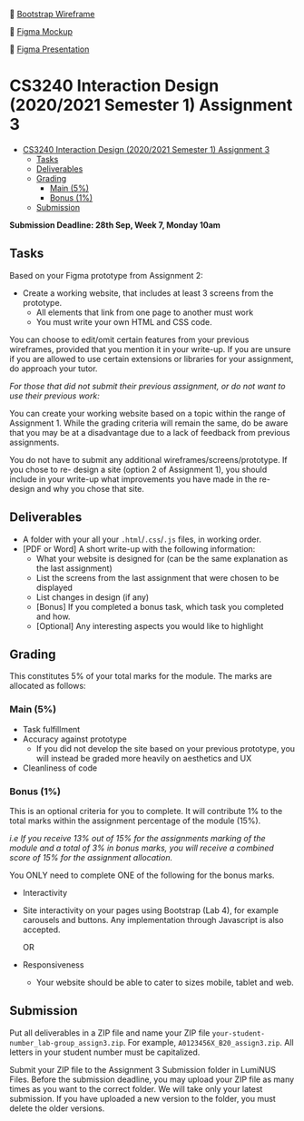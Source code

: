 🌟 [Bootstrap Wireframe](files/balsamiq_wireframes.pdf)

🌟 [Figma Mockup](https://www.figma.com/file/TCeDYASrWWNN30PiyGJIVb/Amazon?node-id=0%3A1)

🌟 [Figma Presentation](https://www.figma.com/proto/TCeDYASrWWNN30PiyGJIVb/Amazon?node-id=4%3A3&scaling=min-zoom)

# CS3240 Interaction Design (2020/2021 Semester 1) Assignment 3

- [CS3240 Interaction Design (2020/2021 Semester 1) Assignment 3](#cs3240-interaction-design-20202021-semester-1-assignment-3)
  - [Tasks](#tasks)
  - [Deliverables](#deliverables)
  - [Grading](#grading)
    - [Main (5%)](#main-5)
    - [Bonus (1%)](#bonus-1)
  - [Submission](#submission)

**Submission Deadline: 28th Sep, Week 7, Monday 10am**

## Tasks

Based on your Figma prototype from Assignment 2:
- Create a working website, that includes at least 3 screens from the prototype.
  - All elements that link from one page to another must work
  - You must write your own HTML and CSS code.

You can choose to edit/omit certain features from your previous wireframes, provided that you mention it in your write-up. If you are unsure if you are allowed to use certain extensions or libraries for your assignment, do approach your tutor.

_For those that did not submit their previous assignment, or do not want to use their previous work:_

You can create your working website based on a topic within the range of Assignment 1. While the grading criteria will remain the same, do be aware that you may be at a disadvantage due to a lack of feedback from previous assignments.

You do not have to submit any additional wireframes/screens/prototype. If you chose to re- design a site (option 2 of Assignment 1), you should include in your write-up what improvements you have made in the re-design and why you chose that site.

## Deliverables
- A folder with your all your `.html`/`.css`/`.js` files, in working order.
- [PDF or Word] A short write-up with the following information:
  - What your website is designed for (can be the same explanation as the last assignment)
  - List the screens from the last assignment that were chosen to be displayed
  - List changes in design (if any)
  - [Bonus] If you completed a bonus task, which task you completed and how.
  - [Optional] Any interesting aspects you would like to highlight
   
## Grading
This constitutes 5% of your total marks for the module. The marks are allocated as follows:

### Main (5%)
- Task fulfillment
- Accuracy against prototype
  -  If you did not develop the site based on your previous prototype, you will instead be graded more heavily on aesthetics and UX
-  Cleanliness of code
  
### Bonus (1%)

This is an optional criteria for you to complete. It will contribute 1% to the total marks within the assignment percentage of the module (15%).

*i.e If you receive 13% out of 15% for the assignments marking of the module and a total of 3% in bonus marks, you will receive a combined score of 15% for the assignment allocation.*

You ONLY need to complete ONE of the following for the bonus marks.

- Interactivity
- Site interactivity on your pages using Bootstrap (Lab 4), for example carousels and buttons. Any implementation through Javascript is also accepted.
  
    OR
- Responsiveness
  - Your website should be able to cater to sizes mobile, tablet and web.
  
## Submission

Put all deliverables in a ZIP file and name your ZIP file `your-student-number_lab-group_assign3.zip`. For example, `A0123456X_B20_assign3.zip`. All letters in your student number must be capitalized.

Submit your ZIP file to the Assignment 3 Submission folder in LumiNUS Files. Before the submission deadline, you may upload your ZIP file as many times as you want to the correct folder. We will take only your latest submission. If you have uploaded a new version to the folder, you must delete the older versions.
